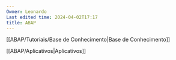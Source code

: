 ```yaml
---
Owner: Leonardo
Last edited time: 2024-04-02T17:17
title: ABAP
---
```

  

[[ABAP/Tutoriais/Base de Conhecimento|Base de Conhecimento]]

[[ABAP/Aplicativos|Aplicativos]]